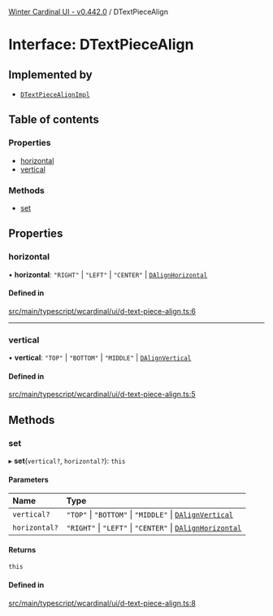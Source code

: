 [Winter Cardinal UI - v0.442.0](../index.md) / DTextPieceAlign

# Interface: DTextPieceAlign

## Implemented by

- [`DTextPieceAlignImpl`](../classes/DTextPieceAlignImpl.md)

## Table of contents

### Properties

- [horizontal](DTextPieceAlign.md#horizontal)
- [vertical](DTextPieceAlign.md#vertical)

### Methods

- [set](DTextPieceAlign.md#set)

## Properties

### horizontal

• **horizontal**: ``"RIGHT"`` \| ``"LEFT"`` \| ``"CENTER"`` \| [`DAlignHorizontal`](../index.md#dalignhorizontal)

#### Defined in

[src/main/typescript/wcardinal/ui/d-text-piece-align.ts:6](https://github.com/winter-cardinal/winter-cardinal-ui/blob/v0.442.0/src/main/typescript/wcardinal/ui/d-text-piece-align.ts#L6)

___

### vertical

• **vertical**: ``"TOP"`` \| ``"BOTTOM"`` \| ``"MIDDLE"`` \| [`DAlignVertical`](../index.md#dalignvertical)

#### Defined in

[src/main/typescript/wcardinal/ui/d-text-piece-align.ts:5](https://github.com/winter-cardinal/winter-cardinal-ui/blob/v0.442.0/src/main/typescript/wcardinal/ui/d-text-piece-align.ts#L5)

## Methods

### set

▸ **set**(`vertical?`, `horizontal?`): `this`

#### Parameters

| Name | Type |
| :------ | :------ |
| `vertical?` | ``"TOP"`` \| ``"BOTTOM"`` \| ``"MIDDLE"`` \| [`DAlignVertical`](../index.md#dalignvertical) |
| `horizontal?` | ``"RIGHT"`` \| ``"LEFT"`` \| ``"CENTER"`` \| [`DAlignHorizontal`](../index.md#dalignhorizontal) |

#### Returns

`this`

#### Defined in

[src/main/typescript/wcardinal/ui/d-text-piece-align.ts:8](https://github.com/winter-cardinal/winter-cardinal-ui/blob/v0.442.0/src/main/typescript/wcardinal/ui/d-text-piece-align.ts#L8)
